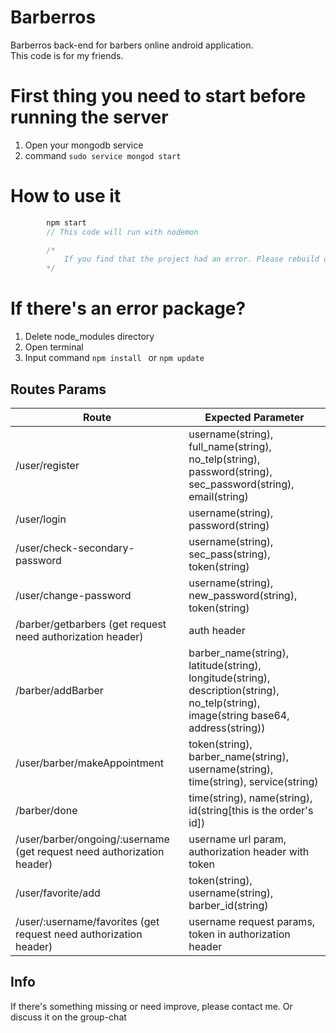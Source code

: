 # Barberros  
Barberros back-end for barbers online android application.  
This code is for my friends.  

# First thing you need to start before running the server
1. Open your mongodb service
2. command ``` sudo service mongod start ```

# How to use it
```javascript
        npm start
        // This code will run with nodemon

        /*
            If you find that the project had an error. Please rebuild or update or reinstall npm
        */
```
# If there's an error package?
1. Delete node_modules directory
2. Open terminal
3. Input command ``` npm install  ``` or ``` npm update ```

## Routes Params
Route | Expected Parameter
----- | ------------------
/user/register | username(string), full_name(string), no_telp(string), password(string), sec_password(string), email(string)
/user/login | username(string), password(string)
/user/check-secondary-password | username(string), sec_pass(string), token(string)
/user/change-password | username(string), new_password(string), token(string)
/barber/getbarbers (get request need authorization header) | auth header
/barber/addBarber | barber_name(string), latitude(string), longitude(string), description(string), no_telp(string), image(string base64, address(string))
/user/barber/makeAppointment | token(string), barber_name(string), username(string), time(string), service(string)
/barber/done | time(string), name(string), id(string[this is the order's id])
/user/barber/ongoing/:username (get request need authorization header) | username url param, authorization header with token
/user/favorite/add | token(string), username(string), barber_id(string)
/user/:username/favorites (get request need authorization header) | username request params, token in authorization header

## Info
If there's something missing or need improve, please contact me. Or discuss it on the group-chat 
